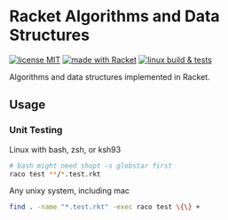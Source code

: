 # Racket Algorithms and Data Structures

[![license MIT][0]][1]
[![made with Racket][2]][3]
[![linux build & tests][4]][5]

Algorithms and data structures implemented in Racket.

## Usage

### Unit Testing

Linux with bash, zsh, or ksh93
```bash
# bash might need shopt -s globstar first
raco test **/*.test.rkt
```

Any unixy system, including mac

```bash
find . -name "*.test.rkt" -exec raco test \{\} +
```

[0]: https://badgen.net/github/license/JCPedroza/algorithms-and-data-structures-ts
[1]: https://en.wikipedia.org/wiki/MIT_License
[2]: https://img.shields.io/badge/-Made%20with%20Racket-darkred?logo=racket
[3]: https://racket-lang.org
[4]: https://github.com/JCPedroza/algorithms-and-data-structures-rkt/actions/workflows/linux.yml/badge.svg
[5]: https://github.com/JCPedroza/algorithms-and-data-structures-rkt/actions/workflows/linux.yml

